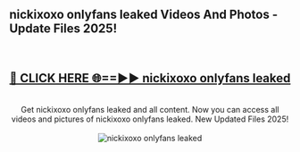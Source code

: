 <h2>nickixoxo onlyfans leaked Videos And Photos - Update Files 2025!</h2>
<br>
<div align="center">
<h2><a href="https://linkcuts.com/hfmhzwbr" rel="nofollow">🔴 CLICK HERE 🌐==►► nickixoxo onlyfans leaked</a></h2>
<br>
Get nickixoxo onlyfans leaked and all content. Now you can access all videos and pictures of nickixoxo onlyfans leaked. New Updated Files 2025!
<br>
<br>
<a href="https://linkcuts.com/hfmhzwbr" rel="nofollow" data-target="animated-image.originalLink"><img src="https://i.ibb.co.com/WyWwxjT/player-gif2.gif" alt="nickixoxo onlyfans leaked" style="max-width: 100%; display: inline-block;" data-target="animated-image.originalImage"></a>
</div>
<br>